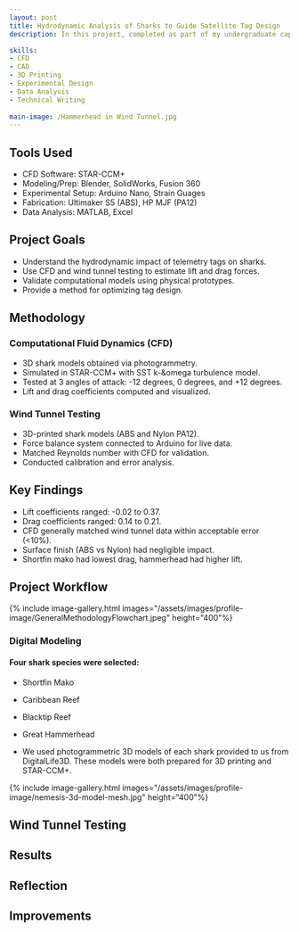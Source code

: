 ```yaml
---
layout: post
title: Hydrodynamic Analysis of Sharks to Guide Satellite Tag Design
description: In this project, completed as part of my undergraduate capstone at Oregon State University, I analyzed the hydrodynamic impact of satellite telemetry tags on sharks. Using CFD modeling and wind tunnel validation, the team and I developed a repeatable methodology to evaluate tag-induced drag and lift across different shark species.

skills: 
- CFD
- CAD
- 3D Printing
- Experimental Design
- Data Analysis
- Technical Writing
  
main-image: /Hammerhead in Wind Tunnel.jpg 
---
```


## Tools Used
- CFD Software: STAR-CCM+
- Modeling/Prep: Blender, SolidWorks, Fusion 360
- Experimental Setup: Arduino Nano, Strain Guages
- Fabrication: Ultimaker S5 (ABS), HP MJF (PA12)
- Data Analysis: MATLAB, Excel

## Project Goals
- Understand the hydrodynamic impact of telemetry tags on sharks.
- Use CFD and wind tunnel testing to estimate lift and drag forces.
- Validate computational models using physical prototypes.
- Provide a method for optimizing tag design.

## Methodology
### Computational Fluid Dynamics (CFD)
- 3D shark models obtained via photogrammetry.
- Simulated in STAR-CCM+ with SST k-&omega turbulence model.
- Tested at 3 angles of attack: -12 degrees, 0 degrees, and +12 degrees.
- Lift and drag coefficients computed and visualized.

### Wind Tunnel Testing
- 3D-printed shark models (ABS and Nylon PA12).
- Force balance system connected to Arduino for live data.
- Matched Reynolds number with CFD for validation.
- Conducted calibration and error analysis.

## Key Findings 
- Lift coefficients ranged: -0.02 to 0.37.
- Drag coefficients ranged: 0.14 to 0.21.
- CFD generally matched wind tunnel data within acceptable error (<10%).
- Surface finish (ABS vs Nylon) had negligible impact.
- Shortfin mako had lowest drag, hammerhead had higher lift.

## Project Workflow
{% include image-gallery.html images="/assets/images/profile-image/GeneralMethodologyFlowchart.jpeg" height="400"%} 

### Digital Modeling
#### Four shark species were selected:
- Shortfin Mako
- Caribbean Reef
- Blacktip Reef
- Great Hammerhead


- We used photogrammetric 3D models of each shark provided to us from DigitalLife3D. These models were both prepared for 3D printing and STAR-CCM+.

{% include image-gallery.html images="/assets/images/profile-image/nemesis-3d-model-mesh.jpg" height="400"%} 

## Wind Tunnel Testing


## Results

## Reflection

## Improvements



